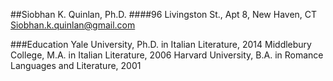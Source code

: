 ##Siobhan K. Quinlan, Ph.D.
####96 Livingston St., Apt 8, New Haven, CT     Siobhan.k.quinlan@gmail.com


###Education
Yale University, Ph.D. in Italian Literature, 2014
Middlebury College, M.A. in Italian Literature, 2006
Harvard University, B.A. in Romance Languages and Literature, 2001


